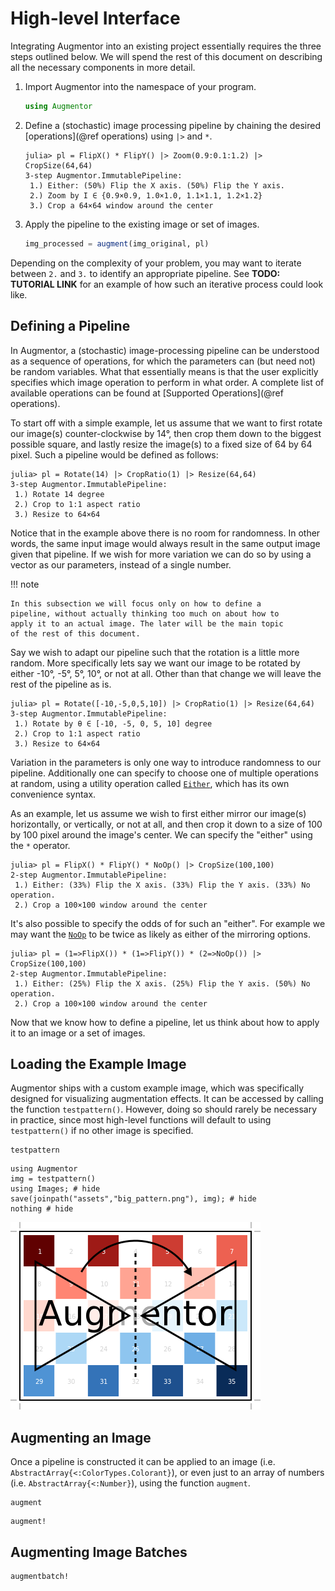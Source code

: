 # High-level Interface

Integrating Augmentor into an existing project essentially
requires the three steps outlined below. We will spend the rest
of this document on describing all the necessary components in
more detail.

1. Import Augmentor into the namespace of your program.

   ```julia
   using Augmentor
   ```

2. Define a (stochastic) image processing pipeline by chaining
   the desired [operations](@ref operations) using `|>` and `*`.

   ```julia-repl
   julia> pl = FlipX() * FlipY() |> Zoom(0.9:0.1:1.2) |> CropSize(64,64)
   3-step Augmentor.ImmutablePipeline:
    1.) Either: (50%) Flip the X axis. (50%) Flip the Y axis.
    2.) Zoom by I ∈ {0.9×0.9, 1.0×1.0, 1.1×1.1, 1.2×1.2}
    3.) Crop a 64×64 window around the center
   ```

3. Apply the pipeline to the existing image or set of images.

   ```julia
   img_processed = augment(img_original, pl)
   ```

Depending on the complexity of your problem, you may want to
iterate between `2.` and `3.` to identify an appropriate
pipeline. See **TODO: TUTORIAL LINK** for an example of how such
an iterative process could look like.

## Defining a Pipeline

In Augmentor, a (stochastic) image-processing pipeline can be
understood as a sequence of operations, for which the parameters
can (but need not) be random variables. What that essentially
means is that the user explicitly specifies which image operation
to perform in what order. A complete list of available operations
can be found at [Supported Operations](@ref operations).

To start off with a simple example, let us assume that we want to
first rotate our image(s) counter-clockwise by 14°, then crop
them down to the biggest possible square, and lastly resize the
image(s) to a fixed size of 64 by 64 pixel. Such a pipeline would
be defined as follows:

```julia-repl
julia> pl = Rotate(14) |> CropRatio(1) |> Resize(64,64)
3-step Augmentor.ImmutablePipeline:
 1.) Rotate 14 degree
 2.) Crop to 1:1 aspect ratio
 3.) Resize to 64×64
```

Notice that in the example above there is no room for randomness.
In other words, the same input image would always result in the
same output image given that pipeline. If we wish for more
variation we can do so by using a vector as our parameters,
instead of a single number.

!!! note

    In this subsection we will focus only on how to define a
    pipeline, without actually thinking too much on about how to
    apply it to an actual image. The later will be the main topic
    of the rest of this document.

Say we wish to adapt our pipeline such that the rotation is a
little more random. More specifically lets say we want our image
to be rotated by either -10°, -5°, 5°, 10°, or not at all. Other
than that change we will leave the rest of the pipeline as is.

```julia-repl
julia> pl = Rotate([-10,-5,0,5,10]) |> CropRatio(1) |> Resize(64,64)
3-step Augmentor.ImmutablePipeline:
 1.) Rotate by θ ∈ [-10, -5, 0, 5, 10] degree
 2.) Crop to 1:1 aspect ratio
 3.) Resize to 64×64
```

Variation in the parameters is only one way to introduce
randomness to our pipeline. Additionally one can specify to
choose one of multiple operations at random, using a utility
operation called [`Either`](@ref), which has its own convenience
syntax.

As an example, let us assume we wish to first either mirror our
image(s) horizontally, or vertically, or not at all, and then
crop it down to a size of 100 by 100 pixel around the image's
center. We can specify the "either" using the `*` operator.

```julia-repl
julia> pl = FlipX() * FlipY() * NoOp() |> CropSize(100,100)
2-step Augmentor.ImmutablePipeline:
 1.) Either: (33%) Flip the X axis. (33%) Flip the Y axis. (33%) No operation.
 2.) Crop a 100×100 window around the center
```

It's also possible to specify the odds of for such an "either".
For example we may want the [`NoOp`](@ref) to be twice as likely
as either of the mirroring options.

```julia-repl
julia> pl = (1=>FlipX()) * (1=>FlipY()) * (2=>NoOp()) |> CropSize(100,100)
2-step Augmentor.ImmutablePipeline:
 1.) Either: (25%) Flip the X axis. (25%) Flip the Y axis. (50%) No operation.
 2.) Crop a 100×100 window around the center
```

Now that we know how to define a pipeline, let us think about how
to apply it to an image or a set of images.

## Loading the Example Image

Augmentor ships with a custom example image, which was
specifically designed for visualizing augmentation effects. It
can be accessed by calling the function `testpattern()`. However,
doing so should rarely be necessary in practice, since most
high-level functions will default to using `testpattern()` if no
other image is specified.

```@docs
testpattern
```

```@example
using Augmentor
img = testpattern()
using Images; # hide
save(joinpath("assets","big_pattern.png"), img); # hide
nothing # hide
```

![testpattern](assets/big_pattern.png)

## Augmenting an Image

Once a pipeline is constructed it can be applied to an image
(i.e. `AbstractArray{<:ColorTypes.Colorant}`), or even just to an
array of numbers (i.e. `AbstractArray{<:Number}`), using the
function `augment`.

```@docs
augment
```

```@docs
augment!
```

## Augmenting Image Batches

```@docs
augmentbatch!
```
